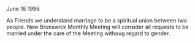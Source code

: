 June 16 1996

As Friends we understand marriage to be a spiritual union between two people. New Brunswick Monthly Meeting will consider all requests to be married under the care of the Meeting withoug regard to gender.
